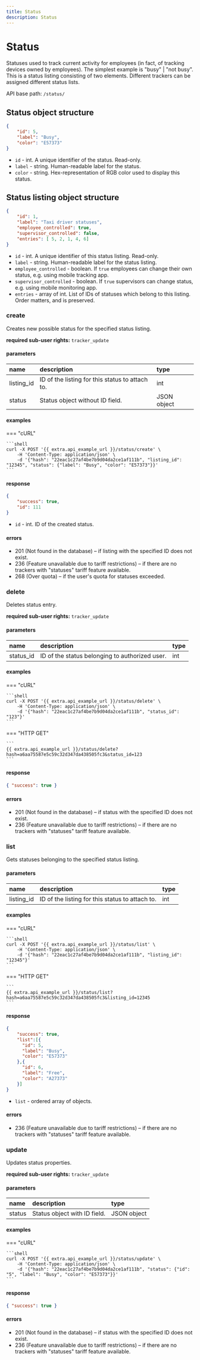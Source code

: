 ```yaml
---
title: Status
description: Status
---
```


# Status

Statuses used to track current activity for employees (in fact, of tracking devices owned by employees). 
The simplest example is "busy" | "not busy". This is a status listing consisting of two elements. Different trackers 
can be assigned different status lists.

API base path: `/status/`

## Status object structure

```json
{
    "id": 5,
    "label": "Busy",
    "color": "E57373"
}
```

* `id` - int. A unique identifier of the status. Read-only.
* `label` - string. Human-readable label for the status.
* `color` - string. Hex-representation of RGB color used to display this status.

## Status listing object structure

```json
{
    "id": 1,
    "label": "Taxi driver statuses",
    "employee_controlled": true,
    "supervisor_controlled": false,
    "entries": [ 5, 2, 1, 4, 6]
}
```

* `id` - int. A unique identifier of this status listing. Read-only.
* `label` - string. Human-readable label for the status listing.
* `employee_controlled` - boolean. If `true` employees can change their own status, e.g. using mobile tracking app.
* `supervisor_controlled` - boolean. If `true` supervisors can change status, e.g. using mobile monitoring app.
* `entries` - array of int. List of IDs of statuses which belong to this listing. Order matters, and is preserved.

### create

Creates new possible status for the specified status listing.

**required sub-user rights:** `tracker_update`

#### parameters

| name | description | type|
| :------ | :------ | :----- |
| listing_id | ID of the listing for this status to attach to. | int |
| status | Status object without ID field. | JSON object |

#### examples

=== "cURL"

    ```shell
    curl -X POST '{{ extra.api_example_url }}/status/create' \
        -H 'Content-Type: application/json' \ 
        -d '{"hash": "22eac1c27af4be7b9d04da2ce1af111b", "listing_id": "12345", "status": {"label": "Busy", "color": "E57373"}}'
    ```

#### response

```json
{
    "success": true,
    "id": 111
}
```

* `id` - int. ID of the created status.

#### errors

* 201 (Not found in the database) – if listing with the specified ID does not exist.
* 236 (Feature unavailable due to tariff restrictions) – if there are no trackers with "statuses" tariff feature 
available.
* 268 (Over quota) – if the user's quota for statuses exceeded.

### delete

Deletes status entry.

**required sub-user rights:** `tracker_update`

#### parameters

| name | description | type|
| :------ | :------ | :----- |
| status_id | ID of the status belonging to authorized user. | int |

#### examples

=== "cURL"

    ```shell
    curl -X POST '{{ extra.api_example_url }}/status/delete' \
        -H 'Content-Type: application/json' \ 
        -d '{"hash": "22eac1c27af4be7b9d04da2ce1af111b", "status_id": "123"}'
    ```

=== "HTTP GET"

    ```
    {{ extra.api_example_url }}/status/delete?hash=a6aa75587e5c59c32d347da438505fc3&status_id=123
    ```

#### response

```json
{ "success": true }
```

#### errors

* 201 (Not found in the database) – if status with the specified ID does not exist.
* 236 (Feature unavailable due to tariff restrictions) – if there are no trackers with "statuses" tariff feature 
available.

### list

Gets statuses belonging to the specified status listing.

#### parameters

| name | description | type|
| :------ | :------ | :----- |
| listing_id | ID of the listing for this status to attach to. | int |

#### examples

=== "cURL"

    ```shell
    curl -X POST '{{ extra.api_example_url }}/status/list' \
        -H 'Content-Type: application/json' \ 
        -d '{"hash": "22eac1c27af4be7b9d04da2ce1af111b", "listing_id": "12345"}'
    ```

=== "HTTP GET"

    ```
    {{ extra.api_example_url }}/status/list?hash=a6aa75587e5c59c32d347da438505fc3&listing_id=12345
    ```

#### response

```json
{
    "success": true,
    "list":[{
      "id": 5,
      "label": "Busy",
      "color": "E57373"
    },{
      "id": 6,
      "label": "Free",
      "color": "A27373"
    }]
}
```

* `list` - ordered array of <status> objects.

#### errors

* 236 (Feature unavailable due to tariff restrictions) – if there are no trackers with "statuses" tariff 
feature available.

### update

Updates status properties.

**required sub-user rights:** `tracker_update`

#### parameters

| name | description | type|
| :------ | :------ | :----- |
| status | Status object with ID field. | JSON object |

#### examples

=== "cURL"

    ```shell
    curl -X POST '{{ extra.api_example_url }}/status/update' \
        -H 'Content-Type: application/json' \ 
        -d '{"hash": "22eac1c27af4be7b9d04da2ce1af111b", "status": {"id": "5", "label": "Busy", "color": "E57373"}}'
    ```

#### response

```json
{ "success": true }
```

#### errors

* 201 (Not found in the database) – if status with the specified ID does not exist.
* 236 (Feature unavailable due to tariff restrictions) – if there are no trackers with "statuses" 
tariff feature available.
